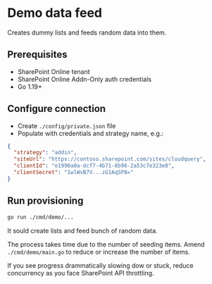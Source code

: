 # Demo data feed

Creates dummy lists and feeds random data into them.

## Prerequisites

- SharePoint Online tenant
- SharePoint Online Addn-Only auth credentials
- Go 1.19+

## Configure connection

- Create `./config/private.json` file
- Populate with credentials and strategy name, e.g.:

```json
{
  "strategy": "addin",
  "siteUrl": "https://contoso.sharepoint.com/sites/cloudquery",
  "clientId": "e1990a0a-dcf7-4b71-8b96-2a53c7e323e0",
  "clientSecret": "1wlWvB7V...zG1AqSP8="
}
```

## Run provisioning

```bash
go run ./cmd/demo/...
```

It sould create lists and feed bunch of random data.

The process takes time due to the number of seeding items. Amend `./cmd/demo/main.go` to reduce or increase the number of items.

If you see progress drammatically slowing dow or stuck, reduce concurrency as you face SharePoint API throttling.
